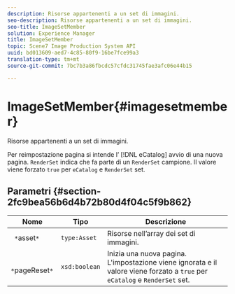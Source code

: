 ```yaml
---
description: Risorse appartenenti a un set di immagini.
seo-description: Risorse appartenenti a un set di immagini.
seo-title: ImageSetMember
solution: Experience Manager
title: ImageSetMember
topic: Scene7 Image Production System API
uuid: bd013609-aed7-4c85-80f9-16be7fce99a3
translation-type: tm+mt
source-git-commit: 7bc7b3a86fbcdc57cfdc31745fae3afc06e44b15

---
```



# ImageSetMember{#imagesetmember}

Risorse appartenenti a un set di immagini.

Per reimpostazione pagina si intende l’ [!DNL eCatalog] avvio di una nuova pagina. `RenderSet` indica che fa parte di un `RenderSet` campione. Il valore viene forzato `true` per `eCatalog` e `RenderSet` set.

## Parametri {#section-2fc9bea56b6d4b72b80d4f04c5f9b862}

| Nome | Tipo | Descrizione |
|---|---|---|
| ` *`asset`*` | `type:Asset` | Risorse nell’array dei set di immagini. |
| ` *`pageReset`*` | `xsd:boolean` | Inizia una nuova pagina. L&#39;impostazione viene ignorata e il valore viene forzato a `true` per `eCatalog` e `RenderSet` set. |

